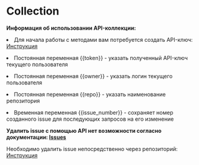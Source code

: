 # Collection
<p><b>Информация об использовании API-коллекции:</b></p>
<p><li>Для начала работы с методами вам потребуется создать API-ключ: <a href="https://docs.github.com/en/authentication/keeping-your-account-and-data-secure/managing-your-personal-access-tokens#about-personal-access-tokens">Инструкция</a></li></p>
<p><li>Постоянная переменная {{token}} - указать полученный API-ключ текущего пользователя</li></p>
<p><li>Постоянная переменная {{owner}} - указать логин текущего пользователя</li></p>
<p><li>Постоянная переменная {{repo}} - указать наименование репозитория</li></p>
<p><li>Временная переменная {{issue_number}} - сохраняет номер созданного issue для последующих запросов на его изменение</li></p>

<p><b>Удалить issue с помощью API нет возможности согласно документации: <a href="https://docs.github.com/en/rest/issues/issues?apiVersion=2022-11-28#about-issues">Issues</a></b></p>
<p>Необходимо удалить issue непосредственно через репозиторий: <a href="https://docs.github.com/en/issues/tracking-your-work-with-issues/deleting-an-issue">Инструкция</a></p>
